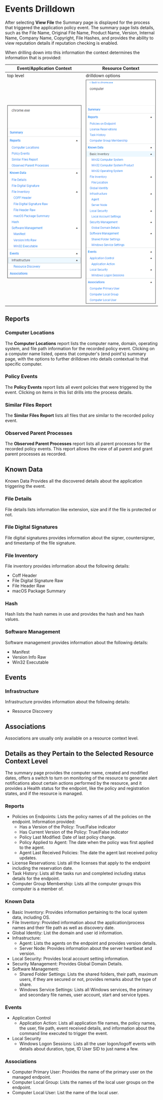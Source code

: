 [title]: # (Events Drilldown)
[tags]: # (server)
[priority]: # (5001)

# Events Drilldown

After selecting __View File__ the Summary page is displayed for the process that triggered the application policy event.
The summary page lists details, such as the File Name, Original File Name, Product Name, Version, Internal Name, Company Name, Copyright, File Hashes, and provides the ability to view reputation details if reputation checking is enabled.

When drilling down into this information the context determines the information that is provided:

| Event/Application Context | Resource Context |
| ----- | ----- |
| top level | drilldown options |
| ![event](images/drilldown/event-level.png "Event level based options") | ![resource](images/drilldown/resource-context-level.png "Resource context based options") |

## Reports

### Computer Locations

The __Computer Locations__ report lists the computer name, domain, operating system, and file path information for the recorded policy event. Clicking on a computer name listed, opens that computer's (end point's) summary page, with the options to further drilldown into details contextual to that specific computer.

### Policy Events

The __Policy Events__ report lists all event policies that were triggered by the event. Clicking on items in this list drills into the process details.

### Similar Files Report

The __Similar Files Report__ lists all files that are similar to the recorded policy event.

### Observed Parent Processes

The __Observed Parent Processes__ report lists all parent processes for the recorded policy events. This report allows the view of all parent and grant parent processes as recorded.

## Known Data

Known Data Provides all the discovered details about the application triggering the event.

### File Details

File details lists information like extension, size and if the file is protected or not.

### File Digital Signatures

File digital signatures provides information about the signer, countersigner, and timestamp of the file signature.

### File Inventory

File inventory provides information about the following details:

* Coff Header
* File Digital Signature Raw
* File Header Raw
* macOS Package Summary

### Hash

Hash lists the hash names in use and provides the hash and hex hash values.

### Software Management

Software management provides information about the following details:

* Manifest
* Version Info Raw
* Win32 Executable

## Events

### Infrastructure

Infrastructure provides information about the following details:

* Resource Discovery

## Associations

Associations are usually only available on a resource context level.

## Details as they Pertain to the Selected Resource Context Level

The summary page provides the computer name, created and modified dates, offers a switch to turn on monitoring of the resource to generate alert notifications about certain actions performed by the resource, and it provides a Health status for the endpoint, like the policy and registration states, and if the resource is managed.

### Reports

* Policies on Endpoints: Lists the policy names of all the policies on the endpoint. Information provided:
  * Has a Version of the Policy: True/False indicator
  * Has Current Version of the Policy: True/False indicator
  * Policy Last Modified: Date of last policy change.
  * Policy Applied to Agent: The date when the policy was first applied to the agent.
  * Agent Last Received Policies: The date the agent last received policy updates.
* License Reservations: Lists all the licenses that apply to the endpoint including the reservation date.
* Task History: Lists all the tasks run and completed including status details for the endpoint.
* Computer Group Membership: Lists all the computer groups this computer is a member of.

### Known Data

* Basic Inventory: Provides information pertaining to the local system data, including OS.
* File Inventory: Provided information about the application/process names and their file path as well as discovery date.
* Global Identity: List the domain and user id information.
* Infrastructure:
  * Agent: Lists the agents on the endpoint and provides version details.
  * Server Node: Provides information about the server heartbeat and version.
* Local Security: Provides local account setting information.
* Security Management: Provides Global Domain Details.
* Software Management:
  * Shared Folder Settings: Lists the shared folders, their path, maximum users, if they are secured or not, provides remarks about the type of share.
  * Windows Service Settings: Lists all Windows services, the primary and secondary file names, user account, start and service types.

### Events

* Application Control
  * Application Action: Lists all application file names, the policy names, the user, file path, event received details, and information about the command line executed to trigger the event.
* Local Security
  * Windows Logon Sessions: Lists all the user logon/logoff events with details about duration, type, ID User SID to just name a few.

### Associations

* Computer Primary User: Provides the name of the primary user on the managed endpoint.
* Computer Local Group: Lists the names of the local user groups on the endpoint.
* Computer Local User: List the name of the local user.
